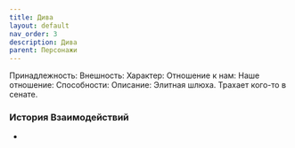 ```yaml
---
title: Дива
layout: default
nav_order: 3
description: Дива
parent: Персонажи
---
```

Принадлежность: 
Внешность: 
Характер: 
Отношение к нам: 
Наше отношение: 
Способности: 
Описание: Элитная шлюха. Трахает кого-то в сенате.

### История Взаимодействий
- 
